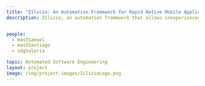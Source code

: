 ```yaml
---
title: "Zilicio: An Automation Framework for Rapid Native Mobile Application Development"
description: Zilicio, an automation framework that allows inexperienced and experienced developers to build real world apps in minutes for the two dominant mobile platforms. Zilicio creates both Android and iOS versions of a mobile application, which is connected to an automatically generated RESTful backend, all through a friendly end-user web application.


people:
  - mastSamuel
  - mastSantiago
  - udgValeria

topic: Automated Software Engineering
layout: project
image: /img/project-images/ZilicioLogo.png
---
```

